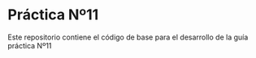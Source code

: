 # Práctica Nº11
Este repositorio contiene el código de base para el desarrollo de la guía práctica Nº11
